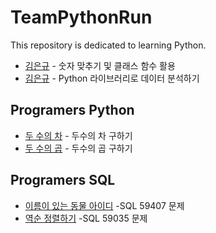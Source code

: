 # TeamPythonRun
This repository is dedicated to learning Python.

- [김은규](docs/eungyukim/RandomNumber.md) - 숫자 맞추기 및 클래스 함수 활용
- [김은규](docs/eungyukim/CrimeOccurrence.md) - Python 라이브러리로 데이터 분석하기

## Programers Python
- [두 수의 차](docs/eungyukim/Substaction.md) - 두수의 차 구하기
- [두 수의 곱](docs/eungyukim/programmers_120804.md) - 두수의 곱 구하기

## Programers SQL
- [이름이 있는 동물 아이디](docs/eungyukim/SQL_59407.md) -SQL 59407 문제
- [역순 정렬하기](docs/eungyukim/SQL_59035.md) -SQL 59035 문제
